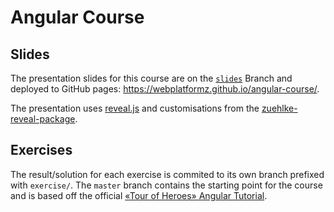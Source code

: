 # Angular Course

## Slides

The presentation slides for this course are on the [`slides`](https://github.com/webplatformz/angular-course/tree/slides) Branch and deployed to GitHub pages: https://webplatformz.github.io/angular-course/.

The presentation uses [reveal.js](https://revealjs.com/) and customisations from the [zuehlke-reveal-package](https://github.com/webplatformz/zuehlke-reveal-package).

## Exercises

The result/solution for each exercise is commited to its own branch prefixed with `exercise/`. The `master` branch contains the starting point for the course and is based off the official [«Tour of Heroes» Angular Tutorial](https://angular.io/tutorial).
